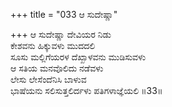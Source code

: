 +++
title = "033 ಆ ಸುದೇಷ್ಣಾ"

+++
ಆ ಸುದೇಷ್ಣಾ ದೇವಿಯರ ನಿಡು  
ಕೇಶವನು ಹಿಕ್ಕುವಳು ಮುದದಲಿ  
ಸೂಸು ಮಲ್ಲಿಗೆಯರಳ ದೆಖ್ಖಾಳವನು ಮುಡಿಸುವಳು  
ಆ ಸತಿಯ ಮನವೊಲಿದು ನಡೆವಳು  
ಲೇಸು ಲೇಸೆಂದೆನಿಸಿ ಬಾಳುವ  
ಭಾಷೆಯನು ಸಲಿಸುತ್ತಲಿರ್ದಳು ಪತಿಗಳಾಜ್ಞೆಯಲಿ      ॥33॥